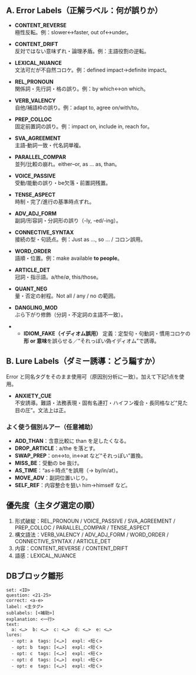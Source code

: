 
## A. Error Labels（正解ラベル：何が誤りか）
- **CONTENT_REVERSE**  
  極性反転。例：slower↔faster, out of↔under。
- **CONTENT_DRIFT**  
  反対ではない意味ずれ・論理矛盾。例：主語役割の逆転。
- **LEXICAL_NUANCE**  
  文法可だが不自然コロケ。例：defined impact→definite impact。

- **REL_PRONOUN**  
  関係詞・先行詞・格の誤り。例：by which↔on which。
- **VERB_VALENCY**  
  自他/補語枠の誤り。例：adapt to, agree on/with/to。
- **PREP_COLLOC**  
  固定前置詞の誤り。例：impact on, include in, reach for。
- **SVA_AGREEMENT**  
  主語‐動詞一致・代名詞単複。
- **PARALLEL_COMPAR**  
  並列/比較の崩れ。either–or, as … as, than。
- **VOICE_PASSIVE**  
  受動/能動の誤り・be欠落・前置詞残置。
- **TENSE_ASPECT**  
  時制・完了/進行の基準時点ずれ。
- **ADV_ADJ_FORM**  
  副詞/形容詞・分詞形の誤り（-ly, -ed/-ing）。
- **CONNECTIVE_SYNTAX**  
  接続の型・句読点。例：Just as …, so … / コロン誤用。
- **WORD_ORDER**  
  語順・位置。例：make available **to people**。
- **ARTICLE_DET**  
  冠詞・指示語。a/the/∅, this/those。
- **QUANT_NEG**  
  量・否定の射程。Not all / any / no の範囲。
- **DANGLING_MOD**  
  ぶら下がり修飾（分詞・不定詞の主語不一致）。
- - **IDIOM_FAKE（イディオム誤用）**
  定義：定型句・句動詞・慣用コロケの**形 or 意味**を誤らせる／“それっぽい偽イディオム”で誘導。

## B. Lure Labels（ダミー誘導：どう騙すか）
Error と同名タグをそのまま使用可（原因別分析に一致）。加えて下記1点を使用。

- **ANXIETY_CUE**  
  不安誘導。難語・法務表現・固有名連打・ハイフン複合・長同格など“見た目の圧”。文法上は正。

### よく使う個別ルアー（任意補助）
- **ADD_THAN**：含意比較に than を足したくなる。  
- **DROP_ARTICLE**：a/the を落とす。  
- **SWAP_PREP**：on↔to, in↔at など“それっぽい”置換。  
- **MISS_BE**：受動の be 抜け。  
- **AS_TIME**：“as＋時点”を誤用（→ by/in/at）。  
- **MOVE_ADV**：副詞位置いじり。  
- **SELF_REF**：内容整合を狙い him→himself など。

## 優先度（主タグ選定の順）
1) 形式破綻：REL_PRONOUN / VOICE_PASSIVE / SVA_AGREEMENT / PREP_COLLOC / PARALLEL_COMPAR / TENSE_ASPECT  
2) 構文語法：VERB_VALENCY / ADV_ADJ_FORM / WORD_ORDER / CONNECTIVE_SYNTAX / ARTICLE_DET  
3) 内容：CONTENT_REVERSE / CONTENT_DRIFT  
4) 語感：LEXICAL_NUANCE

## DBブロック雛形
```db
set: <ID>
question: <21-25>
correct: <a-e>
label: <主タグ>
sublabels: [<補助>]
explanation: <一行>
text:
  a: <…>  b: <…>  c: <…>  d: <…>  e: <…>
lures:
  - opt: a  tags: [<…>]  expl: <短く>
  - opt: b  tags: [<…>]  expl: <短く>
  - opt: c  tags: [<…>]  expl: <短く>
  - opt: d  tags: [<…>]  expl: <短く>
  - opt: e  tags: [<…>]  expl: <短く>
```